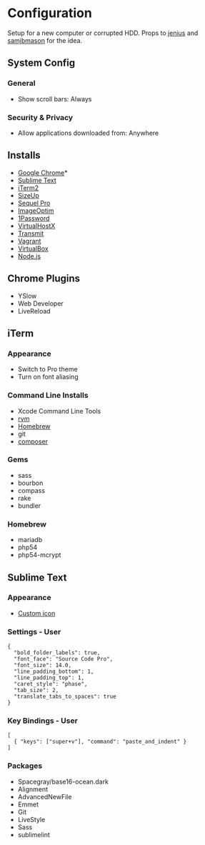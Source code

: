 Configuration
======

Setup for a new computer or corrupted HDD. Props to [jenius](https://github.com/jenius/config) and [samjbmason](https://github.com/samjbmason/config) for the idea.

## System Config

### General

* Show scroll bars: Always

### Security & Privacy

* Allow applications downloaded from: Anywhere

## Installs

* [Google Chrome](https://www.google.com/chrome)* 
* [Sublime Text](http://www.sublimetext.com)
* [iTerm2](http://www.iterm2.com)
* [SizeUp](http://www.irradiatedsoftware.com/sizeup)
* [Sequel Pro](http://www.sequelpro.com)
* [ImageOptim](http://imageoptim.com)
* [1Password](https://agilebits.com/onepassword)
* [VirtualHostX](http://clickontyler.com/virtualhostx)
* [Transmit](http://panic.com/transmit)
* [Vagrant](http://www.vagrantup.com)
* [VirtualBox](https://www.virtualbox.org)
* [Node.js](http://nodejs.org)

## Chrome Plugins

* YSlow
* Web Developer
* LiveReload

## iTerm

### Appearance

* Switch to Pro theme
* Turn on font aliasing

### Command Line Installs

* Xcode Command Line Tools
* [rvm](http://rvm.io)
* [Homebrew](http://brew.sh)
* git
* [composer](http://getcomposer.org/doc/00-intro.md#globally)

### Gems

* sass
* bourbon
* compass
* rake
* bundler

### Homebrew

* mariadb
* php54
* php54-mcrypt

## Sublime Text

### Appearance

* [Custom icon](http://cl.ly/Lp3Q)

### Settings - User

    {
	  "bold_folder_labels": true,
	  "font_face": "Source Code Pro",
	  "font_size": 14.0,
	  "line_padding_bottom": 1,
	  "line_padding_top": 1,
	  "caret_style": "phase",
	  "tab_size": 2,
	  "translate_tabs_to_spaces": true
    }

### Key Bindings - User

    [
      { "keys": ["super+v"], "command": "paste_and_indent" }
    ]

### Packages

* Spacegray/base16-ocean.dark
* Alignment
* AdvancedNewFile
* Emmet
* Git
* LiveStyle
* Sass
* sublimelint
